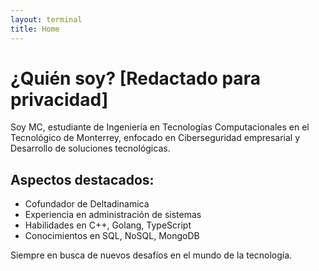 ```yaml
---
layout: terminal
title: Home
---
```

# ¿Quién soy? [Redactado para privacidad]

Soy MC, estudiante de Ingeniería en Tecnologías Computacionales en el Tecnológico de Monterrey, enfocado en Ciberseguridad empresarial y Desarrollo de soluciones tecnológicas.

## Aspectos destacados:

- Cofundador de Deltadinamica
- Experiencia en administración de sistemas
- Habilidades en C++, Golang, TypeScript
- Conocimientos en SQL, NoSQL, MongoDB

Siempre en busca de nuevos desafíos en el mundo de la tecnología.